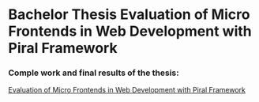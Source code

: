 ﻿# Bachelor Thesis Evaluation of Micro Frontends in Web Development with Piral Framework

### Comple work and final results of the thesis:

[Evaluation of Micro Frontends in Web Development with Piral Framework](https://github.com/namphuong2217/micro-frontends-webshop-piral-sample/tree/main/thesis)
